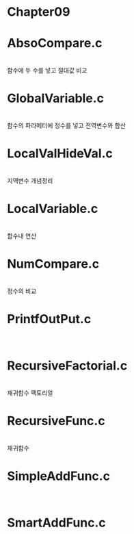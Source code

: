 # Chapter09

<h1>AbsoCompare.c</h1><br>
함수에 두 수를 넣고 절대값 비교 <br>
<h1>GlobalVariable.c</h1><br>
함수의 파라메터에 정수를 넣고 전역변수와 합산<br>
<h1>LocalValHideVal.c</h1><br>
지역변수 개념정리<br>
<h1>LocalVariable.c</h1><br>
함수내 연산<br>
<h1>NumCompare.c</h1><br>
정수의 비교<br>
<h1>PrintfOutPut.c</h1><br>
<h1>RecursiveFactorial.c</h1><br>
재귀함수 팩토리얼<br>
<h1>RecursiveFunc.c</h1><br>
재귀함수<br>
<h1>SimpleAddFunc.c</h1><br>

<h1>SmartAddFunc.c</h1><br>
<h1StaticLocalVariable.c</h1><br>
